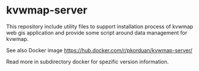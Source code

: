 # kvwmap-server
This repository include utility files to support installation process of kvwmap web gis application and provide some script around data management for kvwmap.

See also Docker image https://hub.docker.com/r/pkorduan/kvwmap-server/

Read more in subdirectory docker for spezific version information.
